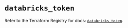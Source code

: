 # `databricks_token`

Refer to the Terraform Registry for docs: [`databricks_token`](https://registry.terraform.io/providers/databricks/databricks/1.37.0/docs/resources/token).
